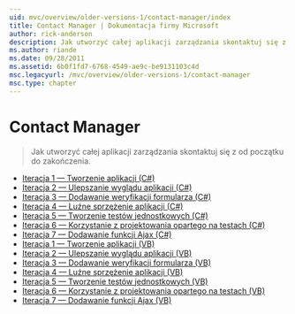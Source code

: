 ```yaml
---
uid: mvc/overview/older-versions-1/contact-manager/index
title: Contact Manager | Dokumentacja firmy Microsoft
author: rick-anderson
description: Jak utworzyć całej aplikacji zarządzania skontaktuj się z od początku do zakończenia.
ms.author: riande
ms.date: 09/28/2011
ms.assetid: 6b0f1fd7-6768-4549-ae9c-be9131103c4d
msc.legacyurl: /mvc/overview/older-versions-1/contact-manager
msc.type: chapter
---
```

<a name="contact-manager"></a>Contact Manager
====================
> Jak utworzyć całej aplikacji zarządzania skontaktuj się z od początku do zakończenia.


- [Iteracja 1 — Tworzenie aplikacji (C#)](iteration-1-create-the-application-cs.md)
- [Iteracja 2 — Ulepszanie wyglądu aplikacji (C#)](iteration-2-make-the-application-look-nice-cs.md)
- [Iteracja 3 — Dodawanie weryfikacji formularza (C#)](iteration-3-add-form-validation-cs.md)
- [Iteracja 4 — Luźne sprzężenie aplikacji (C#)](iteration-4-make-the-application-loosely-coupled-cs.md)
- [Iteracja 5 — Tworzenie testów jednostkowych (C#)](iteration-5-create-unit-tests-cs.md)
- [Iteracja 6 — Korzystanie z projektowania opartego na testach (C#)](iteration-6-use-test-driven-development-cs.md)
- [Iteracja 7 — Dodawanie funkcji Ajax (C#)](iteration-7-add-ajax-functionality-cs.md)
- [Iteracja 1 — Tworzenie aplikacji (VB)](iteration-1-create-the-application-vb.md)
- [Iteracja 2 — Ulepszanie wyglądu aplikacji (VB)](iteration-2-make-the-application-look-nice-vb.md)
- [Iteracja 3 — Dodawanie weryfikacji formularza (VB)](iteration-3-add-form-validation-vb.md)
- [Iteracja 4 — Luźne sprzężenie aplikacji (VB)](iteration-4-make-the-application-loosely-coupled-vb.md)
- [Iteracja 5 — Tworzenie testów jednostkowych (VB)](iteration-5-create-unit-tests-vb.md)
- [Iteracja 6 — Korzystanie z projektowania opartego na testach (VB)](iteration-6-use-test-driven-development-vb.md)
- [Iteracja 7 — Dodawanie funkcji Ajax (VB)](iteration-7-add-ajax-functionality-vb.md)
